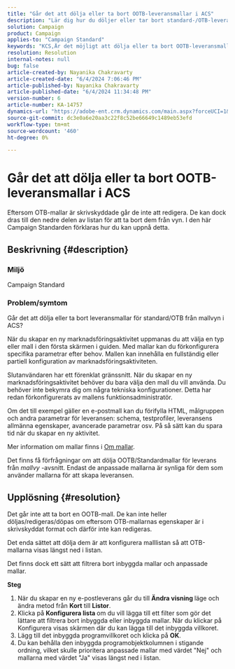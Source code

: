 ```yaml
---
title: "Går det att dölja eller ta bort OOTB-leveransmallar i ACS"
description: "Lär dig hur du döljer eller tar bort standard-/OTB-leveransmallar från mallvyn i Adobe Campaign Standard (ACS)."
solution: Campaign
product: Campaign
applies-to: "Campaign Standard"
keywords: "KCS,Är det möjligt att dölja eller ta bort OOTB-leveransmallar i ACS"
resolution: Resolution
internal-notes: null
bug: false
article-created-by: Nayanika Chakravarty
article-created-date: "6/4/2024 7:06:46 PM"
article-published-by: Nayanika Chakravarty
article-published-date: "6/4/2024 11:34:48 PM"
version-number: 6
article-number: KA-14757
dynamics-url: "https://adobe-ent.crm.dynamics.com/main.aspx?forceUCI=1&pagetype=entityrecord&etn=knowledgearticle&id=d3a78294-a522-ef11-840a-002248092444"
source-git-commit: dc3e0a6e20aa3c22f8c52be66649c1489eb53efd
workflow-type: tm+mt
source-wordcount: '460'
ht-degree: 0%

---
```


# Går det att dölja eller ta bort OOTB-leveransmallar i ACS


Eftersom OTB-mallar är skrivskyddade går de inte att redigera. De kan dock dras till den nedre delen av listan för att ta bort dem från vyn. I den här Campaign Standarden förklaras hur du kan uppnå detta.

## Beskrivning {#description}


### <b>Miljö</b>

Campaign Standard

### <b>Problem/symtom</b>

Går det att dölja eller ta bort leveransmallar för standard/OTB från mallvyn i ACS?

När du skapar en ny marknadsföringsaktivitet uppmanas du att välja en typ eller mall i den första skärmen i guiden. Med mallar kan du förkonfigurera specifika parametrar efter behov. Mallen kan innehålla en fullständig eller partiell konfiguration av marknadsföringsaktiviteten.

Slutanvändaren har ett förenklat gränssnitt. När du skapar en ny marknadsföringsaktivitet behöver du bara välja den mall du vill använda. Du behöver inte bekymra dig om några tekniska konfigurationer. Detta har redan förkonfigurerats av mallens funktionsadministratör.

Om det till exempel gäller en e-postmall kan du förifylla HTML, målgruppen och andra parametrar för leveransen: schema, testprofiler, leveransens allmänna egenskaper, avancerade parametrar osv. På så sätt kan du spara tid när du skapar en ny aktivitet.

Mer information om mallar finns i [Om mallar](https://experienceleague.adobe.com/docs/campaign-standard/using/getting-started/marketing-plans/marketing-activity-templates.html?lang=en).

Det finns få förfrågningar om att dölja OOTB/Standardmallar för leverans från *mallvy* -avsnitt. Endast de anpassade mallarna är synliga för dem som använder mallarna för att skapa leveransen.






## Upplösning {#resolution}


Det går inte att ta bort en OOTB-mall. De kan inte heller döljas/redigeras/döpas om eftersom OTB-mallarnas egenskaper är i skrivskyddat format och därför inte kan redigeras.

Det enda sättet att dölja dem är att konfigurera malllistan så att OTB-mallarna visas längst ned i listan.

Det finns dock ett sätt att filtrera bort inbyggda mallar och anpassade mallar.

<b>Steg</b>

1. När du skapar en ny e-postleverans går du till <b>Ändra visning </b>läge och ändra metod från <b>Kort</b> till <b>Listor</b>.
2. Klicka på <b>Konfigurera lista </b>om du vill lägga till ett filter som gör det lättare att filtrera bort inbyggda eller inbyggda mallar. När du klickar på Konfigurera visas skärmen där du kan lägga till det inbyggda villkoret.
3. Lägg till det inbyggda programvillkoret och klicka på <b>OK</b>.
4. Du kan behålla den inbyggda programobjektkolumnen i stigande ordning, vilket skulle prioritera anpassade mallar med värdet &quot;Nej&quot; och mallarna med värdet &quot;Ja&quot; visas längst ned i listan.

